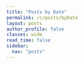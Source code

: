 ```yaml
---
title: "Posts by Date"
permalink: /c/posts/byDate
layout: posts
author_profile: false
classes: wide
read_time: false
sidebar:
  nav: "posts"
---
```


